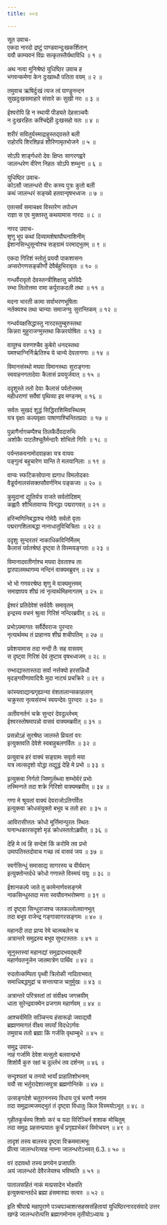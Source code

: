 ```yaml
---
title: ००३

---
```

सूत उवाच-  
एकदा नारदो द्रष्टुं पाण्डवान्दुःखकर्शितान्  
ययौ काम्यवनं विप्रः सत्कृतस्तैर्यथाविधि ॥ १ ॥


अथ नत्वा मुनिश्रेष्ठं युधिष्ठिर उवाच ह  
भगवन्कर्मणा केन दुःखाब्धौ पतिता वयम् ॥ २ ॥


तमुवाच ऋषिर्दुःखं त्यज त्वं पाण्डुनन्दन  
सुखदुःखसमाहारे संसारे कः सुखी नरः ॥ ३ ॥


ईश्वरोपि हि न स्थायी पीड्यते देहसञ्चयैः  
न दुःखरहितः कश्चिद्देही दुःखसहो यतः ॥ ४ ॥


शरीरं सवितुर्यस्माद्राहुस्तद्ग्रसते बली  
राहोरपि शिरश्छिन्नं शौरिणामृतभोजने ॥ ५ ॥


सोऽपि शार्ङ्गधरो देवः क्षिप्तः सागरगह्वरे  
जालन्धरेण वीरेण निहतः सोऽपि शम्भुना ॥ ६ ॥


युधिष्ठिर उवाच-  
कोऽसौ जालन्धरो वीरः कस्य पुत्रः कुतो बली  
कथं जालन्धरं सङ्ख्ये हतवान्वृषभध्वजः ॥ ७ ॥


एतत्सर्वं समाचक्ष्व विस्तरेण तपोधन  
राज्ञा स एव मुक्तस्तु कथयामास नारदः ॥ ८ ॥


नारद उवाच-  
शृणु भूप कथां दिव्यामशेषाघौघनाशिनीम्  
ईशानसिन्धुसून्वोश्च सङ्ग्रामं परमाद्भुतम् ॥ ९ ॥


एकदा गिरिशं स्तोतुं प्रययौ पाकशासनः  
अप्सरोगणसङ्कीर्णो देवैर्बहुभिरावृतः ॥ १० ॥


गन्धर्वैरावृतो देवस्तन्त्रीशिक्षासु कोविदैः  
रम्भा तिलोत्तमा रामा कर्पूराकदली तथा ॥ ११ ॥


मदना भारती कामा सर्वाभरणभूषिताः  
नर्तक्यश्च तथा चान्याः समाजग्मुः सुरान्तिकम् ॥ १२ ॥


गन्धर्वयक्षसिद्धास्तु नारदस्तुम्बुरुस्तथा  
किन्नरा मुहुराजग्मुस्तथा किन्नरयोषितः ॥ १३ ॥


वायुश्च वरुणश्चैव कुबेरो धनदस्तथा  
यमश्चाग्निर्निर्ऋतिश्च ये चान्ये देवतागणाः ॥ १४ ॥


विमानसंस्थो मघवा विमानस्थाः सुराङ्गनाः  
स्ववाहनगतादेवाः कैलासं प्रययुर्जवात् ॥ १५ ॥


ददृशुस्ते ततो देवाः कैलासं पर्वतोत्तमम्  
महीधराणां सर्वेषां पृथिव्या इव मण्डनम् ॥ १६ ॥


सर्वतः सुखदं शुद्धं सिद्धिराशिमिवस्थितम्  
यत्र वृक्षाः कल्पवृक्षाः पाषाणाश्चिन्तितप्रदाः ॥ १७ ॥


पुन्नागैर्नागचम्पैश्च तिलकैर्देवदारुभिः  
अशोकैः पाटलैश्चूतैर्मन्दारैः शोभितो गिरिः ॥ १८ ॥


पर्यन्तकवनामोदवाहका यत्र वायवः  
पङ्गुत्वं बहुचारेण यान्ति ते मलयानिलाः ॥ १९ ॥


वाप्यः स्फटिकसोपाना ह्यगाध विमलोदकाः  
वैडूर्यनालसंसक्तसौवर्णनिभ पङ्कजाः ॥ २० ॥


कुमुदानां द्युतिर्यत्र राजते सर्वतोदिशम्  
कह्लारैः शौभितावाप्यः पिनद्धाः पद्मरागवत् ॥ २१ ॥


हरिन्मणिनिबद्धाश्च गोमेदैः सर्वतो वृताः  
पद्मरागशिलाबद्धा नानाधातुविचित्रिताः ॥ २२ ॥


ददृशुः सुन्दरतरं नाकाधिकविनिर्मितम्  
कैलासं पर्वतश्रेष्ठं दृष्ट्वा ते विस्मयङ्गताः ॥ २३ ॥


विमानादवतीर्णाश्च मघवा देवताश्च ताः  
द्वारपालमथागम्य नन्दिनं वाक्यमब्रुवन् ॥ २४ ॥


भो भो गणवरश्रेष्ठ शृणु मे वाक्यमुत्तमम्  
समाज्ञापय शीघ्रं त्वं नृत्यार्थमिहमागतम् ॥ २५ ॥


ईश्वरं प्रतिदेवेशं सर्वदेवैः समावृतम्  
इन्द्रस्य वचनं श्रुत्वा गिरिशं नन्दिरब्रवीत् ॥ २६ ॥


प्रभोऽयमागतः सर्वैर्देवराजः पुरन्दरः  
नृत्यार्थमथ तं प्राहानय शीघ्रं शचीपतिम् ॥ २७ ॥


प्रवेशयामास तदा नन्दी तैः सह वासवम्  
स दृष्ट्वा गिरिशं देवं तुष्टाव वृषभध्वजम् ॥ २८ ॥


रम्भाद्यास्तास्तदा सर्वा नर्त्तक्यो हरसन्निधौ  
मृदङ्गवीणावादित्रैः मुदा नाट्यं प्रचक्रिरे ॥ २९ ॥


कांस्यवाद्यान्प्रगृह्यान्या वंशतालान्सकाहलान्  
चक्रुस्ता नृत्यसंरम्भं स्वयन्देवः पुरन्दरः ॥ ३० ॥


अतीवनर्तनं चक्रे सुन्दरं देवदुर्ल्लभम्  
ईश्वरस्तोषमापन्नो वासवं वाक्यमब्रवीत् ॥ ३१ ॥


प्रसन्नोऽहं सुरश्रेष्ठ जातस्ते व्रियतां वरः  
इत्युक्तवति देवेशे स्वबाहुबलगर्वितः ॥ ३२ ॥


प्रत्युवाच हरं वाक्यं सङ्ग्रामः सवृतो मया  
यत्र त्वत्सदृशो योद्धा तद्युद्धं देहि मे प्रभो ॥ ३३ ॥


इत्युक्त्वा निर्गतो जिष्णुर्लब्ध्वा शम्भोर्वरं प्रभोः  
तस्मिन्गते तदा शक्रे गिरिशो वाक्यमब्रवीत् ॥ ३४ ॥


गणा मे श्रूयतां वाक्यं देवराजोऽतिगर्वितः  
इत्युक्त्वा क्रोधसंयुक्तो बभूव च ततो हरः ॥ ३५ ॥


आविरासीत्ततः क्रोधो मूर्त्तिमान्पुरतः स्थितः  
घनान्धकारसदृशो मृडं क्रोधस्ततोऽब्रवीत् ॥ ३६ ॥


देहि मे त्वं हि सन्देशं किं करोमि तव प्रभो  
उमापतिस्तदोवाच गच्छ त्वं वासवं जय ॥ ३७ ॥


स्वर्गसिन्धुं समासाद्य सागरस्य च वीर्यवान्  
इत्युक्तोन्तर्दधे क्रोधो गणास्ते विस्मयं ययुः ॥ ३८ ॥


ईशानकल्पे जाते तु कामेनार्णवसङ्गमे  
नाकसिन्धुस्तदा मत्ता स्वयौवनभरोष्मणा ॥ ३९ ॥


तां दृष्ट्वा सिन्धुराजश्च जलकल्लोलवानभूत्  
तदा बभूव राजेन्द्र गङ्गासागरसङ्गमः ॥ ४० ॥


महानदी तदा प्राप्य रेमे चात्मबलेन च  
अत्रान्तरे समुद्रस्य बभूव सुभटस्ततः ॥ ४१ ॥


सूनुस्तस्यां महानद्यां समुद्रादभवद्बली  
महार्णवतनूजेन जातमात्रेण पार्थिव ॥ ४२ ॥


रुदतोत्कम्पिता पृथ्वी त्रिलोकी नादिताभवत्  
समाधिबद्धमुद्रां च सन्तत्याज चतुर्मुखः ॥ ४३ ॥


अत्रान्तरे परित्रस्तां तां संवीक्ष्य जगत्त्रयीम्  
धाता सुरेन्द्रवाक्येन प्रजगाम महार्णवम् ॥ ४४ ॥


आश्चर्यमिति सञ्चिन्त्य हंसारूढो जवाद्ययौ  
ब्रह्माणमागतं वीक्ष्य सपर्यां विदधेऽर्णवः  
तमुवाच ततो ब्रह्मा किं गर्जसि वृथाम्बुधे ॥ ४५ ॥


समुद्र उवाच-  
नाहं गर्जामि देवेश मत्सुतो बलवान्प्रभो  
शिशोर्वै कुरु रक्षां च दुर्ल्लभं तव दर्शनम् ॥ ४६ ॥


सन्दृश्यतां च तनयो भार्यां प्राहातिशोभनाम्  
ययौ सा भर्तुरादेशात्सपुत्रा ब्रह्मणोन्तिके ॥ ४७ ॥


उत्सङ्गदेशे चतुराननस्य विधाय पुत्रं चरणौ ननाम  
तदा समुद्रात्मजमद्भुतं तं दृष्ट्वा विधातुः किल विस्मयोऽभूत् ॥ ४८ ॥


गृहीतकूर्चस्य शिशोः करं च यदा विरिञ्चिर्न शशाक मोचितुम्  
तदा समुद्रः प्रहसन्प्रयातः कूर्चं प्रगृह्यार्भकरं विमोचयन् ॥ ४९ ॥


तादृशं तस्य बालस्य दृष्ट्वा विक्रममात्मभूः  
प्रीत्या जालन्धरेत्याह नाम्ना जालन्धरोऽभवत् 6.3.॥ ५० ॥


वरं ददावथो तस्य प्रणयेन प्रजापतिः  
अयं जालन्धरो देवैरजेयश्च भविष्यति ॥ ५१ ॥


पातालसहितं नाकं मत्प्रसादेन भोक्ष्यति  
इत्युक्त्वान्तर्दधे ब्रह्मा हंसमारुह्य सत्वरः ॥ ५२ ॥


इति श्रीपाद्मे महापुराणे पञ्चपञ्चाशत्सहस्रसंहितायां युधिष्ठिरनारदसंवादे उत्तर  
खण्डे जालन्धरोत्पत्ति ब्रह्मागमोनाम तृतीयोऽध्यायः ३